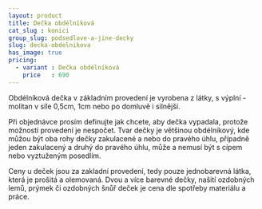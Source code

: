 ```yaml
---
layout: product
title: Dečka obdélníková
cat_slug : konici
group_slug: podsedlove-a-jine-decky
slug: decka-obdelnikova
has_image: true
pricing:
  - variant : Dečka obdélníková
    price   : 690
---
```


Obdélníková dečka v základním provedení je vyrobena z látky, s výplní - molitan v síle 0,5cm, 1cm nebo po domluvě i silnější.

Při objednávce prosím definujte jak chcete, aby dečka vypadala, protože možností provedení je nespočet.
Tvar dečky je většinou obdélníkový, kde můžou být oba rohy dečky zakulacené a nebo do pravého úhlu,
případně jeden zakulacený a druhý do pravého úhlu, může a nemusí být s cípem nebo vyztuženým posedlím.

Ceny u deček jsou za zakladní provedení, tedy pouze jednobarevná látka, která je prošitá a olemovaná.
Dvou a více barevné dečky, našití ozdobných lemů, prýmek či ozdobných šnůř deček je cena dle spotřeby materiálu a práce.

